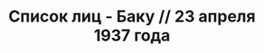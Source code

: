 ---
title: Список лиц - Баку // 23 апреля 1937 года
description: РГАСПИ, ф.17, т.1, оп.171, дело 409, лист 108
images:
- /disk/pictures/v01/17-171-409-108.jpg
- /disk/pictures/v01/17-171-409-109.jpg
- /disk/pictures/v01/17-171-409-110.jpg
- /disk/pictures/v01/17-171-409-111.jpg
- /disk/pictures/v01/17-171-409-112.jpg
- /disk/pictures/v01/17-171-409-113.jpg
---